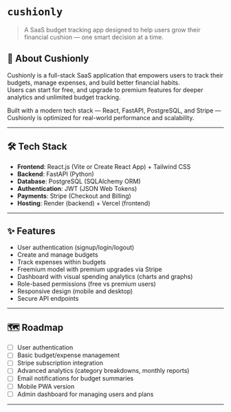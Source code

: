 # `cushionly`
> A SaaS budget tracking app designed to help users grow their financial cushion — one smart decision at a time.

## 🚀 About Cushionly
Cushionly is a full-stack SaaS application that empowers users to track their budgets, manage expenses, and build better financial habits.  
Users can start for free, and upgrade to premium features for deeper analytics and unlimited budget tracking.

Built with a modern tech stack — React, FastAPI, PostgreSQL, and Stripe — Cushionly is optimized for real-world performance and scalability.

---

## 🛠 Tech Stack
- **Frontend**: React.js (Vite or Create React App) + Tailwind CSS
- **Backend**: FastAPI (Python)
- **Database**: PostgreSQL (SQLAlchemy ORM)
- **Authentication**: JWT (JSON Web Tokens)
- **Payments**: Stripe (Checkout and Billing)
- **Hosting**: Render (backend) + Vercel (frontend)

---

## ✨ Features
- User authentication (signup/login/logout)
- Create and manage budgets
- Track expenses within budgets
- Freemium model with premium upgrades via Stripe
- Dashboard with visual spending analytics (charts and graphs)
- Role-based permissions (free vs premium users)
- Responsive design (mobile and desktop)
- Secure API endpoints

---

## 🗺 Roadmap
- [ ] User authentication
- [ ] Basic budget/expense management
- [ ] Stripe subscription integration
- [ ] Advanced analytics (category breakdowns, monthly reports)
- [ ] Email notifications for budget summaries
- [ ] Mobile PWA version
- [ ] Admin dashboard for managing users and plans

---
